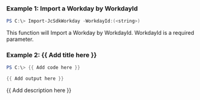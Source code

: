 ### Example 1: Import a Workday by WorkdayId
```powershell
PS C:\> Import-JcSdkWorkday -WorkdayId:(<string>)


```

This function will Import a Workday by WorkdayId. WorkdayId is a required parameter.

### Example 2: {{ Add title here }}
```powershell
PS C:\> {{ Add code here }}

{{ Add output here }}
```

{{ Add description here }}

